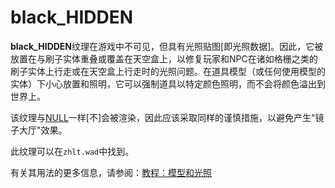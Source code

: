 # black_HIDDEN

**black_HIDDEN**纹理在游戏中不可见，但具有光照贴图[即光照数据]。因此，它被放置在与刷子实体重叠或覆盖在天空盒上，以修复玩家和NPC在诸如格栅之类的刷子实体上行走或在天空盒上行走时的光照问题。在道具模型（或任何使用模型的实体）下小心放置和照明，它可以强制道具以特定颜色照明，而不会将颜色溢出到世界上。

该纹理与[NULL](https://twhl.info/wiki/page/NULL)一样[不]会被渲染，因此应该采取同样的谨慎措施，以避免产生"镜子大厅"效果。

此纹理可以在`zhlt.wad`中找到。

有关其用法的更多信息，请参阅：[教程：模型和光照](https://twhl.info/wiki/page/Tutorial:_Models_and_lighting)